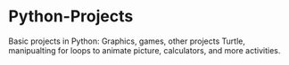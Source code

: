 # Python-Projects
Basic projects in Python: Graphics, games, other projects
Turtle, manipualting for loops to animate picture, calculators, and more activities.
